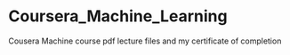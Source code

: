 # Coursera_Machine_Learning
Cousera Machine course pdf lecture files and my certificate of completion
